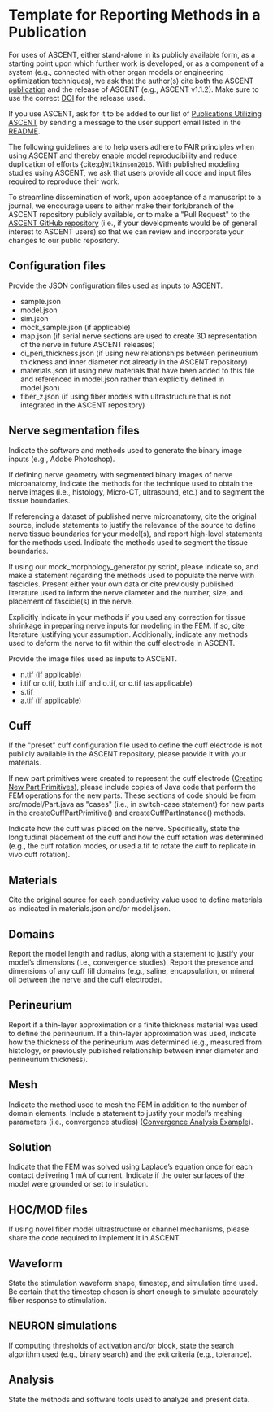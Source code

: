 # Template for Reporting Methods in a Publication

For uses of ASCENT, either stand-alone in its publicly available form, as a starting point upon which further work is developed, or as a component of a system (e.g., connected with other organ models or engineering optimization techniques), we ask that the author(s) cite both the ASCENT [publication](https://doi.org/10.1371/journal.pcbi.100928) and the release of ASCENT (e.g., ASCENT v1.1.2). Make sure to use the correct [DOI](https://zenodo.org/badge/latestdoi/379064819) for the release used.

If you use ASCENT, ask for it to be added to our list of [Publications Utilizing ASCENT](Publications_Using_ASCENT) by sending a message to the user support email listed in the [README](https://github.com/wmglab-duke/ascent/blob/master/README.md).

The following guidelines are to help users adhere to FAIR principles when using ASCENT and thereby enable model reproducibility and reduce duplication of efforts {cite:p}`Wilkinson2016`. With published modeling studies using ASCENT, we ask that users provide all code and input files required to reproduce their work.

To streamline dissemination of work, upon acceptance of a manuscript to a journal, we encourage users to either make their fork/branch of the ASCENT repository publicly available, or to make a "Pull Request" to the [ASCENT GitHub repository](https://github.com/wmglab-duke/ascent) (i.e., if your developments would be of general interest to ASCENT users) so that we can review and incorporate your changes to our public repository.

## Configuration files

Provide the JSON configuration files used as inputs to ASCENT.

- sample.json
- model.json
- sim.json
- mock_sample.json (if applicable)
- map.json (if serial nerve sections are used to create 3D representation of the nerve in future ASCENT releases)
- ci_peri_thickness.json (if using new relationships between perineurium thickness and inner diameter not already in the ASCENT repository)
- materials.json (if using new materials that have been added to this file and referenced in model.json rather than explicitly defined in model.json)
- fiber_z.json (if using fiber models with ultrastructure that is not integrated in the ASCENT repository)

## Nerve segmentation files

Indicate the software and methods used to generate the binary image inputs (e.g., Adobe Photoshop).

If defining nerve geometry with segmented binary images of nerve microanatomy, indicate the methods for the technique used to obtain the nerve images (i.e., histology, Micro-CT, ultrasound, etc.) and to segment the tissue boundaries.

If referencing a dataset of published nerve microanatomy, cite the original source, include statements to justify the relevance of the source to define nerve tissue boundaries for your model(s), and report high-level statements for the methods used. Indicate the methods used to segment the tissue boundaries.

If using our mock_morphology_generator.py script, please indicate so, and make a statement regarding the methods used to populate the nerve with fascicles. Present either your own data or cite previously published literature used to inform the nerve diameter and the number, size, and placement of fascicle(s) in the nerve.

Explicitly indicate in your methods if you used any correction for tissue shrinkage in preparing nerve inputs for modeling in the FEM. If so, cite literature justifying your assumption. Additionally, indicate any methods used to deform the nerve to fit within the cuff electrode in ASCENT.

Provide the image files used as inputs to ASCENT.

- n.tif (if applicable)
- i.tif or o.tif, both i.tif and o.tif, or c.tif (as applicable)
- s.tif
- a.tif (if applicable)

## Cuff

If the "preset" cuff configuration file used to define the cuff electrode is not publicly available in the ASCENT repository, please provide it with your materials.

If new part primitives were created to represent the cuff electrode ([Creating New Part Primitives](Primitives_and_Cuffs/Creating_Primitives)), please include copies of Java code that perform the FEM operations for the new parts. These sections of code should be from src/model/Part.java as "cases" (i.e., in switch-case statement) for new parts in the createCuffPartPrimitive() and createCuffPartInstance() methods.

Indicate how the cuff was placed on the nerve. Specifically, state the longitudinal placement of the cuff and how the cuff rotation was determined (e.g., the cuff rotation modes, or used a.tif to rotate the cuff to replicate in vivo cuff rotation).

## Materials

Cite the original source for each conductivity value used to define materials as indicated in materials.json and/or model.json.

## Domains

Report the model length and radius, along with a statement to justify your model’s dimensions (i.e., convergence studies). Report the presence and dimensions of any cuff fill domains (e.g., saline, encapsulation, or mineral oil between the nerve and the cuff electrode).

## Perineurium

Report if a thin-layer approximation or a finite thickness material was used to define the perineurium. If a thin-layer approximation was used, indicate how the thickness of the perineurium was determined (e.g., measured from histology, or previously published relationship between inner diameter and perineurium thickness).

## Mesh

Indicate the method used to mesh the FEM in addition to the number of domain elements. Include a statement to justify your model’s meshing parameters (i.e., convergence studies) ([Convergence Analysis Example](Convergence_Example)).

## Solution

Indicate that the FEM was solved using Laplace’s equation once for each contact delivering 1 mA of current. Indicate if the outer surfaces of the model were grounded or set to insulation.

## HOC/MOD files

If using novel fiber model ultrastructure or channel mechanisms, please share the code required to implement it in ASCENT.

## Waveform

State the stimulation waveform shape, timestep, and simulation time used. Be certain that the timestep chosen is short enough to simulate accurately fiber response to stimulation.

## NEURON simulations

If computing thresholds of activation and/or block, state the search algorithm used (e.g., binary search) and the exit criteria (e.g., tolerance).

## Analysis

State the methods and software tools used to analyze and present data.
